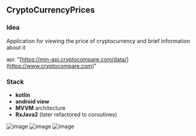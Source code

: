 ## CryptoCurrencyPrices
### Idea
Application for viewing the price of cryptocurrency and brief information about it 

api: "[https://min-api.cryptocompare.com/data/](https://www.cryptocompare.com)"

### Stack
* __kotlin__
* __android view__
* __MVVM__ architecture
* __RxJava2__ (later refactored to coroutines)

![image](https://github.com/VladislavDobrihlopez/CryptoCurrencyPrices/assets/105111262/951c75b5-fce1-46b0-826f-9354797f7a0d)
![image](https://github.com/VladislavDobrihlopez/CryptoCurrencyPrices/assets/105111262/b8facaaa-c3d1-4162-b39d-9a5e241f9663)
![image](https://github.com/VladislavDobrihlopez/CryptoCurrencyPrices/assets/105111262/f2e54cb0-29fa-49f3-b6b2-7bb46731dd4b)
